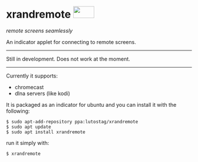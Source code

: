 # xrandremote <img src="https://cdn.rawgit.com/lutostag/xrandremote/157a3786/icons/scalable/xrandremote-indicator.svg" alt="" width="57" height="32"/>

*remote screens seamlessly*

An indicator applet for connecting to remote screens.

***
Still in development. Does not work at the moment.

***

Currently it supports:
 * chromecast
 * dlna servers (like kodi)

It is packaged as an indicator for ubuntu and you can install it with the following:
```
$ sudo apt-add-repository ppa:lutostag/xrandremote
$ sudo apt update
$ sudo apt install xrandremote
```

run it simply with:
```
$ xrandremote
